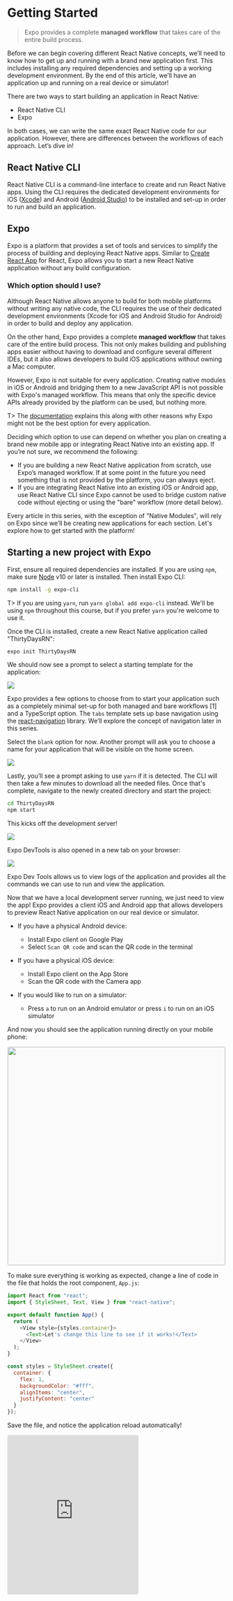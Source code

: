 # Getting Started

> Expo provides a complete **managed workflow** that takes care of the entire build process.

Before we can begin covering different React Native concepts, we’ll need to know how to get up and running with a brand new application first. This includes installing any required dependencies and setting up a working development environment. By the end of this article, we’ll have an application up and running on a real device or simulator!

There are two ways to start building an application in React Native:

- React Native CLI
- Expo

In both cases, we can write the same exact React Native code for our application. However, there are differences between the workflows of each approach. Let’s dive in!

## React Native CLI

React Native CLI is a command-line interface to create and run React Native apps. Using the CLI requires the dedicated development environments for iOS ([Xcode](https://developer.apple.com/xcode/)) and Android ([Android Studio](https://developer.android.com/studio)) to be installed and set-up in order to run and build an application.

## Expo

Expo is a platform that provides a set of tools and services to simplify the process of building and deploying React Native apps. Similar to [Create React App](https://create-react-app.dev/) for React, Expo allows you to start a new React Native application without any build configuration.

### Which option should I use?

Although React Native allows anyone to build for both mobile platforms without writing any native code, the CLI requires the use of their dedicated development environments (Xcode for iOS and Android Studio for Android) in order to build and deploy any application.

On the other hand, Expo provides a complete **managed workflow** that takes care of the entire build process. This not only makes building and publishing apps easier without having to download and configure several different IDEs, but it also allows developers to build iOS applications without owning a Mac computer.

However, Expo is not suitable for every application. Creating native modules in iOS or Android and bridging them to a new JavaScript API is not possible with Expo's managed workflow. This means that only the specific device APIs already provided by the platform can be used, but nothing more.

T> The [documentation](https://docs.expo.io/versions/v34.0.0/introduction/why-not-expo/0) explains this along with other reasons why Expo might not be the best option for every application.

Deciding which option to use can depend on whether you plan on creating a brand new mobile app or integrating React Native into an existing app. If you’re not sure, we recommend the following:

- If you are building a new React Native application from scratch, use Expo’s managed workflow. If at some point in the future you need something that is not provided by the platform, you can always eject.
- If you are integrating React Native into an existing iOS or Android app, use React Native CLI since Expo cannot be used to bridge custom native code without ejecting or using the "bare" workflow (more detail below).

Every article in this series, with the exception of "Native Modules", will rely on Expo since we’ll be creating new applications for each section. Let's explore how to get started with the platform!

## Starting a new project with Expo

First, ensure all required dependencies are installed. If you are using `npm`, make sure [Node](https://nodejs.org/en/) v10 or later is installed. Then install Expo CLI:

```bash
npm install -g expo-cli
```

T> If you are using `yarn`, run `yarn global add expo-cli` instead. We'll be using `npm` throughout this course, but if you prefer `yarn` you're welcome to use it.

Once the CLI is installed, create a new React Native application called "ThirtyDaysRN":

```bash
expo init ThirtyDaysRN
```

We should now see a prompt to select a starting template for the application:

![](public/images/expo-template-selection.png)

Expo provides a few options to choose from to start your application such as a completely minimal set-up for both managed and bare workflows [1] and a TypeScript option. The `tabs` template sets up base navigation using the [react-navigation](https://reactnavigation.org/) library. We’ll explore the concept of navigation later in this series.

Select the `blank` option for now. Another prompt will ask you to choose a name for your application that will be visible on the home screen.

![](public/images/expo-options.png)

Lastly, you’ll see a prompt asking to use `yarn` if it is detected. The CLI will then take a few minutes to download all the needed files. Once that's complete, navigate to the newly created directory and start the project:

```bash
cd ThirtyDaysRN
npm start
```

This kicks off the development server!

![](public/images/expo-dev-server.png)

Expo DevTools is also opened in a new tab on your browser:

![](public/images/expo-devtools.png)

Expo Dev Tools allows us to view logs of the application and provides all the commands we can use to run and view the application.

Now that we have a local development server running, we just need to view the app! Expo provides a client iOS and Android app that allows developers to preview React Native application on our real device or simulator.

- If you have a physical Android device:

  - Install Expo client on Google Play
  - Select `Scan QR code` and scan the QR code in the terminal

- If you have a physical iOS device:

  - Install Expo client on the App Store
  - Scan the QR code with the Camera app

- If you would like to run on a simulator:
  - Press `a` to run on an Android emulator or press `i` to run on an iOS simulator

And now you should see the application running directly on your mobile phone:

<img src="public/images/expo-hello-world.png" style="background:#fafafa;border:1px solid rgba(0,0,0,.08);border-radius:4px;height:500px;">

To make sure everything is working as expected, change a line of code in the file that holds the root component, `App.js`:

```js
import React from "react";
import { StyleSheet, Text, View } from "react-native";

export default function App() {
  return (
    <View style={styles.container}>
      <Text>Let's change this line to see if it works!</Text>
    </View>
  );
}

const styles = StyleSheet.create({
  container: {
    flex: 1,
    backgroundColor: "#fff",
    alignItems: "center",
    justifyContent: "center"
  }
});
```

Save the file, and notice the application reload automatically!

<iframe src="https://snack.expo.io/embedded/@houssein/first-change?preview=true&platform=web" style="height: 26em;border:1px solid rgba(0,0,0,.08);border-radius:4px;background:center no-repeat url('https://i.imgur.com/5apDm5w.gif'), #fafafa;" />

Now that we’ve covered how to get started with React Native, tomorrow we’ll write our very first component!

#### Footnotes

[1]: It is always possible to eject from an Expo managed workflow application to a bare workflow or select it from the very beginning. This transitions your app to use the React Native CLI. Expo APIs will then need to be imported like any other third-party library.
